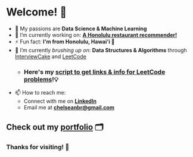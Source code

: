 # Welcome! 👋

- 💖 My passions are **Data Science & Machine Learning**
- 🔭 I’m currently working on: **[A Honolulu restaurant recommender!](https://github.com/chelseanbr/hon-eats-recommender)**
- ⚡ Fun fact: **I'm from Honolulu, Hawai'i 🌴**
- 🌱 I’m currently *brushing up on*: **Data Structures & Algorithms** through [InterviewCake](https://InterviewCake.com) and [LeetCode](https://LeetCode.com)
  * <h3>Here's my <a href=https://github.com/chelseanbr/get_leetcode_problems>script to get links & info for LeetCode problems</a>!💡</h3>
- 📫 How to reach me: 
  * Connect with me on **[LinkedIn](https://linkedin.com/in/chelseanbr)**
  * Email me at **chelseanbr@gmail.com**
  
<h2>Check out my <a href=https://chelseanbr.com>portfolio</a> 🗂</h2>

### Thanks for visiting! 🤗

<!--
- 👯 I’m looking to collaborate on ...
- 🤔 I’m looking for help with ...
- 💬 Ask me about ...
- 😄 Pronouns: ...
-->
